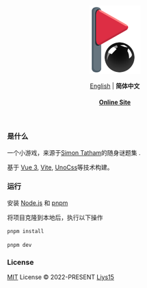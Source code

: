 <p align='center'>
  <img src='https://github.com/Liys15/vue-puzzles-blackbox/blob/master/public/favicon.svg' alt='Puzzles-black ball box' width='120'/>
</p>

<p align='center'>
<a href="https://github.com/Liys15/vue-puzzles-blackbox/blob/master/README.md">English</a> | <b>简体中文</b>
</p>

<h4 align='center'>
<a href="https://blackbox.liyinsong.site">Online Site</a>
</h4>

<br>

<h3>
是什么
</h3>

一个小游戏，来源于[Simon Tatham](https://www.chiark.greenend.org.uk/~sgtatham/puzzles/)的随身谜题集 .

基于 [Vue 3](https://v3.vuejs.org/), [Vite](https://vitejs.dev/), [UnoCss](https://github.com/antfu/unocss)等技术构建。

<h3>
运行
</h3>

安装 [Node.js](https://nodejs.org/en/) 和 [pnpm](https://pnpm.io/)

将项目克隆到本地后，执行以下操作

```
pnpm install

pnpm dev
```

<h3>
License
</h3>

[MIT](https://github.com/Liys15/vue-puzzles-blackbox/blob/master/LICENSE) License © 2022-PRESENT [Liys15](https://github.com/Liys15)
